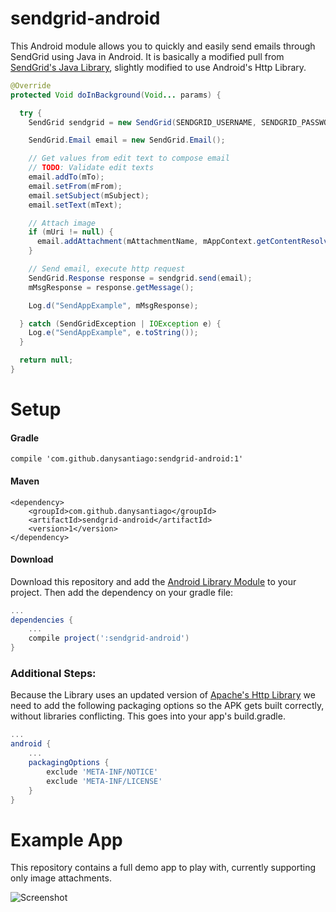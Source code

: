 # sendgrid-android

This Android module allows you to quickly and easily send emails through SendGrid using Java in Android. It is basically a modified pull from [SendGrid's Java Library](https://github.com/sendgrid/sendgrid-java), slightly modified to use Android's Http Library.

```java
@Override
protected Void doInBackground(Void... params) {

  try {
    SendGrid sendgrid = new SendGrid(SENDGRID_USERNAME, SENDGRID_PASSWORD);

    SendGrid.Email email = new SendGrid.Email();

    // Get values from edit text to compose email
    // TODO: Validate edit texts
    email.addTo(mTo);
    email.setFrom(mFrom);
    email.setSubject(mSubject);
    email.setText(mText);

    // Attach image
    if (mUri != null) {
      email.addAttachment(mAttachmentName, mAppContext.getContentResolver().openInputStream(mUri));
    }

    // Send email, execute http request
    SendGrid.Response response = sendgrid.send(email);
    mMsgResponse = response.getMessage();

    Log.d("SendAppExample", mMsgResponse);

  } catch (SendGridException | IOException e) {
    Log.e("SendAppExample", e.toString());
  }

  return null;
}
```

# Setup

#### Gradle

`compile 'com.github.danysantiago:sendgrid-android:1'`

#### Maven
```
<dependency>
    <groupId>com.github.danysantiago</groupId>
    <artifactId>sendgrid-android</artifactId>
    <version>1</version>
</dependency>
```

#### Download

Download this repository and add the [Android Library Module](https://github.com/danysantiago/sendgrid-android/tree/master/library) to your project. Then add the dependency on your gradle file:
```groovy
...
dependencies {
	...
    compile project(':sendgrid-android')
}
```

### Additional Steps:

Because the Library uses an updated version of [Apache's Http Library](https://hc.apache.org/httpcomponents-client-4.3.x/android-port.html) we need to add the following packaging options so the APK gets built correctly, without libraries conflicting. This goes into your app's build.gradle.
```groovy
...
android {
	...
    packagingOptions {
        exclude 'META-INF/NOTICE'
        exclude 'META-INF/LICENSE'
    }
}
```

# Example App

This repository contains a full demo app to play with, currently supporting only image attachments.

![Screenshot](http://i.imgur.com/W5Zqic8.png)
